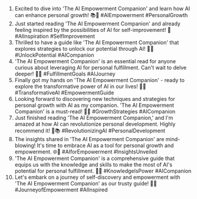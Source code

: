 1. Excited to dive into 'The AI Empowerment Companion' and learn how AI can enhance personal growth! 📚🤖 #AIEmpowerment #PersonalGrowth
2. Just started reading 'The AI Empowerment Companion' and already feeling inspired by the possibilities of AI for self-improvement! 🌟 #AIInspiration #SelfImprovement
3. Thrilled to have a guide like 'The AI Empowerment Companion' that explores strategies to unlock our potential through AI! 🧠💡 #UnlockPotential #AICompanion
4. 'The AI Empowerment Companion' is an essential read for anyone curious about leveraging AI for personal fulfillment. Can't wait to delve deeper! 📖✨ #FulfillmentGoals #AIJourney
5. Finally got my hands on 'The AI Empowerment Companion' - ready to explore the transformative power of AI in our lives! 🚀🔥 #TransformativeAI #EmpowermentGuide
6. Looking forward to discovering new techniques and strategies for personal growth with AI as my companion. 'The AI Empowerment Companion' is a must-read! 🌱🤖 #GrowthStrategies #AICompanion
7. Just finished reading 'The AI Empowerment Companion,' and I'm amazed at how AI can revolutionize personal development. Highly recommend it! 🙌📚 #RevolutionizingAI #PersonalDevelopment
8. The insights shared in 'The AI Empowerment Companion' are mind-blowing! It's time to embrace AI as a tool for personal growth and empowerment. 🌐💪 #AIforEmpowerment #InsightsUnveiled
9. 'The AI Empowerment Companion' is a comprehensive guide that equips us with the knowledge and skills to make the most of AI's potential for personal fulfillment. 🌟📖 #KnowledgeIsPower #AICompanion
10. Let's embark on a journey of self-discovery and empowerment with 'The AI Empowerment Companion' as our trusty guide! 🚀✨ #JourneyofEmpowerment #AIInspired

